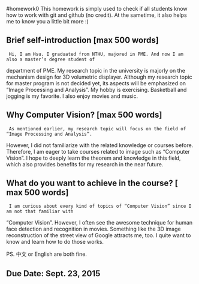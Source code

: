 #homework0
This homework is simply used to check if all students know how to work with git and github (no credit).
At the sametime, it also helps me to know you a little bit more :)

## Brief self-introduction [max 500 words]
     Hi, I am Hsu. I graduated from NTHU, majored in PME. And now I am also a master’s degree student of
department of PME. My research topic in the university is majorly on the mechanism design for 3D volumetric
displayer. Although my research topic for master program is not decided yet, its aspects will be emphasized
on “Image Processing and Analysis”.
     My hobby is exercising. Basketball and jogging is my favorite. I also enjoy movies and music.

## Why Computer Vision? [max 500 words]
     As mentioned earlier, my research topic will focus on the field of “Image Processing and Analysis”.
However, I did not familiarize with the related knowledge or courses before. Therefore, I am eager to take
courses related to image such as “Computer Vision”. I hope to deeply learn the theorem and knowledge in this
field, which also provides benefits for my research in the near future.
     
## What do you want to achieve in the course? [ max 500 words]
     I am curious about every kind of topics of “Computer Vision” since I am not that familiar with
“Computer Vision”. However, I often see the awesome technique for human face detection and recognition
in movies. Something like the 3D image reconstruction of the street view of Google attracts me, too.
I quite want to know and learn how to do those works.
     
PS. 中文 or English are both fine.

## Due Date: Sept. 23, 2015
